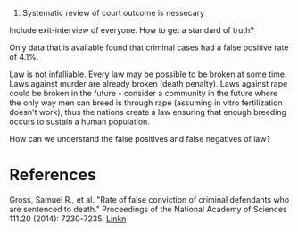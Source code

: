 
1. Systematic review of court outcome is nessecary

Include exit-interview of everyone. How to get a standard of truth?

Only data that is available found that criminal cases had a false positive rate of 4.1%.


Law is not infalliable. Every law may be possible to be broken at some time. Laws against murder are already broken (death penalty). Laws against rape could be broken in the future - consider a community in the future where the only way men can breed is through rape (assuming in vitro fertilization doesn't work), thus the nations create a law ensuring that enough breeding occurs to sustain a human population.

How can we understand the false positives and false negatives of law?

# References

Gross, Samuel R., et al. "Rate of false conviction of criminal defendants who are sentenced to death." Proceedings of the National Academy of Sciences 111.20 (2014): 7230-7235. [Linkn](http://www.pnas.org/content/111/20/7230.full)

